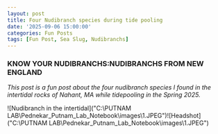 ```yaml
---
layout: post
title: Four Nudibranch species during tide pooling
date: '2025-09-06 15:00:00'
categories: Fun Posts
tags: [Fun Post, Sea Slug, Nudibranchs]
---
```

### KNOW YOUR NUDIBRANCHS:NUDIBRANCHS FROM NEW ENGLAND 

*This post is a fun post about the four nudibranch species I found in the intertidal rocks of Nahant, MA while tidepooling in the Spring 2025.*

![Nudibranch in the intertidal]("C:\PUTNAM LAB\Pednekar_Putnam_Lab_Notebook\images\1.JPEG")![Headshot]("C:\PUTNAM LAB\Pednekar_Putnam_Lab_Notebook\images\1.JPEG") 


